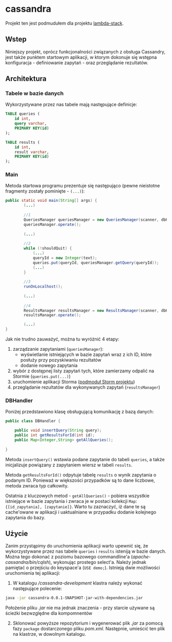 # cassandra
Projekt ten jest podmudułem dla projektu [lambda-stack](https://github.com/PuszekSE/lambda-stack). 

## Wstep
Niniejszy projekt, oprócz funkcjonalności związanych z obsługa Cassandry, jest także punktem startowym aplikacji, w ktorym dokonuje się wstępna konfiguracja - definiowanie zapytań - oraz przeglądanie rezultatów. 

## Architektura
### Tabele w bazie danych
Wykorzystywane przez nas tabele mają następujące definicje:

```sql
TABLE queries (
	id int,
	query varchar,
	PRIMARY KEY(id)
);

TABLE results (
	id int,
	result varchar,
	PRIMARY KEY(id)
);

```
### Main
Metoda startowa programu prezentuje się następująco (pewne nieistotne fragmenty zostały pominięte - ```(...)```):

```java
public static void main(String[] args) {
		(...)
		
		//1
		QueriesManager queriesManager = new QueriesManager(scanner, dbHandler);
		queriesManager.operate();
		
		(...)
		
		//2
		while (!shouldQuit) {
			(...)
			queryId = new Integer(text);
			queries.put(queryId, queriesManager.getQuery(queryId));
			(...)
		}
		
		//3
		runOnLocalhost();
		
		(...)
		
		//4
		ResultsManager resultsManager = new ResultsManager(scanner, dbHandler, queries);
		resultsManager.operate();

		(...)
}
```

Jak nie trudno zauważyć, można tu wyróżnić 4 etapy:

1. zarządzanie zapytaniami (```queriesManager```):
	* wyświetlanie istniejących w bazie zapytań wraz z ich ID, które posłuży przy pozyskiwaniu rezultatów
	* dodanie nowego zapytania
2. wybór z dostępnej listy zapytań tych, które zamierzamy odpalić na Stormie (```queries.put(...)```)
3. uruchomienie aplikacji Storma ([podmoduł Storm projektu](https://github.com/michallorens/storm-kafka))
4. przeglądanie rezultatów dla wykonywanych zapytań (```resultsManager```)
 
### DBHandler

Poniżej przedstawiono klasę obsługującą komunikację z bazą danych:

```java
public class DBHandler {

	public void insertQuery(String query);
	public int getResultsForId(int id);
	public Map<Integer,String> getAllQueries();
	
}
```

Metoda ```insertQuery()``` wstawia podane zapytanie do tabeli ```queries```, a także inicjalizuje powiązany z zapytaniem wiersz w tabeli ```results```.

Metoda ```getResultsForId()``` odpytuje tabelę ```results``` o wynik zapytania o podanym ID. Ponieważ w większości przypadków są to dane liczbowe, metoda zwraca typ całkowity.

Ostatnia z kluczowych metod - ```getAllQueries()``` - pobiera wszystkie istniejące w bazie zapytania i zwraca je w postaci kolekcji ```Map```: ``` {[id_zapytania], [zapytanie]} ```. Warto tu zaznaczyć, iż dane te są cache'owane w aplikacji i uaktualniane w przypadku dodanie kolejnego zapytania do bazy.

## Użycie
Zanim przystąpimy do uruchomienia aplikacji warto upewnić się, że wykorzystywane przez nas tabele ```queries``` i ```results``` isteniją w bazie danych. Można tego dokonać z poziomu bazowego commandline'a (*apache-cassandra/bin/cqlsh*), wykonując prostego select'a. Należy jednak pamiętać o przejściu do keyspace'a (```USE demo;```).
Istnieją dwie możliwości uruchomienia tej aplikacji:

1. W katalogu */cassandra-development* klastra należy wykonać następujące polecenie:
```bash
java -jar cassandra-0.0.1-SNAPSHOT-jar-with-dependencies.jar
```
Położenie pliku *.jar* nie ma jednak znaczenia - przy starcie używane są ścieżki bezwzględne dla kompomnentów

2. Sklonować powyższe repozytorium i wygenerować plik *.jar* za pomocą fazy ```package``` dostarczonego pliku *pom.xml*. Następnie, umieścić ten plik na klastrze, w dowolnym katalogu.
